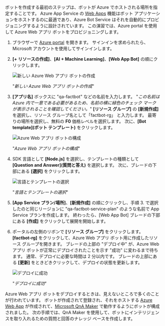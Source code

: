 ボットを作成する最初のステップは、ボットが Azure でホストされる場所を指定することです。 Azure App Service の [Web Apps](https://azure.microsoft.com/services/app-service/web/) 機能はボット アプリケーションをホストするのに最適であり、Azure Bot Service はそれを自動的にプロビジョニングするように設計されています。 この演習では、Azure portal を使用して Azure Web アプリ ボットをプロビジョニングします。

1. ブラウザーで [Azure portal](https://portal.azure.com/?azure-portal=true) を開きます。 サインインを求められたら、Microsoft アカウントを使用してサインインします。

1. **[+ リソースの作成]**、**[AI + Machine Learning]**、**[Web App Bot]** の順にクリックします。
 
    ![新しい Azure Web アプリ ボットの作成](../images/new-bot-service.png)

    "_新しい Azure Web アプリ ボットの作成_"
  
1. **[アプリ名]** ボックスに "qa-factbot" などの名前を入力します。 "*この名前は Azure 内で一意である必要があるため、名前の横に緑色のチェック マークが表示されることを確認してください。*" **[リソース グループ]** の **[新規作成]** を選択し、リソース グループ名として「factbot-rg」 と入力します。 最寄りの場所を選択し、無料の **F0** 価格レベルを選択します。 次に、**[Bot template]\(ボット テンプレート\)** をクリックします。

    ![Azure Web アプリ ボットの構成](../images/portal-start-bot-creation.png)

    "_Azure Web アプリ ボットの構成_"

1. SDK 言語として **[Node.js]** を選択し、テンプレートの種類として **[Question and Answer]\(質問と答え\)** を選択します。 次に、ブレードの下部にある **[選択]** をクリックします。   
  
    ![言語とテンプレートの選択](../images/portal-select-template.png)

    "_言語とテンプレートの選択_"

1. **[App Service プラン/場所]**、**[新規作成]** の順にクリックし、手順 3. で選択したのと同じリージョンに "qa-factbot-service-plan" のような名前で App Service プランを作成します。 終わったら、[Web App Bot] ブレードの下部にある **[作成]** をクリックして展開を開始します。 

1. ポータルの左側のリボンで **[リソース グループ]** をクリックします。 **[factbot-rg]** をクリックして、Azure Web アプリ ボット用に作成したリソース グループを開きます。 ブレードの上部の "デプロイ中" が、Azure Web アプリ ボットが正常にデプロイされたことを示す "成功" に変わるまで待ちます。 通常、デプロイに必要な時間は 2 分以内です。 ブレードの上部にある **[更新]** をときどきクリックして、デプロイの状態を更新します。

    ![デプロイに成功](../images/deployment-succeeded.png)

    "_デプロイに成功_"
  
Azure Web アプリ ボットをデプロイするときは、見えないところで多くのことが行われています。 ボットが作成されて登録され、それをホストする [Azure Web App](https://azure.microsoft.com/services/app-service/web/) が作成されて、[Microsoft QnA Maker](https://www.qnamaker.ai/) で動作するようにボットが構成されました。 次の手順では、QnA Maker を使用して、ボットにインテリジェンスを取り入れるための質問と回答のナレッジ ベースを作成します。